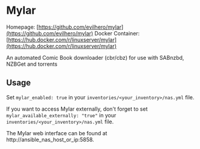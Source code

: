 
# Mylar

Homepage: [https://github.com/evilhero/mylar](https://github.com/evilhero/mylar)
Docker Container: [https://hub.docker.com/r/linuxserver/mylar](https://hub.docker.com/r/linuxserver/mylar)

An automated Comic Book downloader (cbr/cbz) for use with SABnzbd, NZBGet and torrents

## Usage

Set `mylar_enabled: true` in your `inventories/<your_inventory>/nas.yml` file.

If you want to access Mylar externally, don't forget to set `mylar_available_externally: "true"` in your `inventories/<your_inventory>/nas.yml` file.

The Mylar web interface can be found at http://ansible_nas_host_or_ip:5858.
